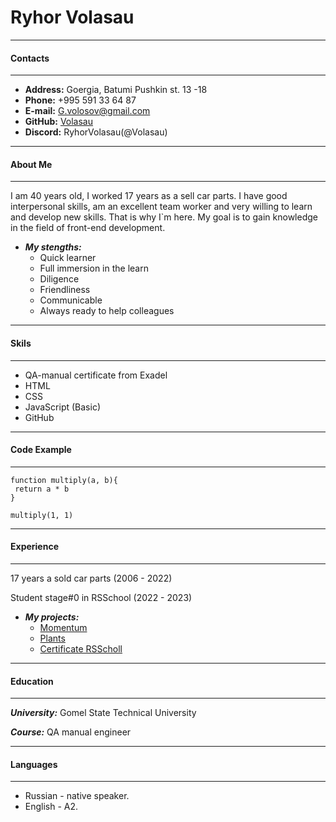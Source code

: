 # **Ryhor Volasau**

---

#### Contacts

---

- **Address:** Goergia, Batumi Pushkin st. 13 -18
- **Phone:** +995 591 33 64 87
- **E-mail:** G.volosov@gmail.com
- **GitHub:** [Volasau](https://github.com/Volasau)
- **Discord:** RyhorVolasau(@Volasau)

---

#### About Me

---

I am 40 years old, I worked 17 years as a sell car parts. I have good interpersonal skills, am an excellent team worker and very willing to learn and develop new skills. That is why I`m here. My goal is to gain knowledge in the field of front-end development.

- **_My stengths:_**
  - Quick learner
  - Full immersion in the learn
  - Diligence
  - Friendliness
  - Сommunicable
  - Always ready to help colleagues

---

#### Skils

---

- QA-manual certificate from Exadel
- HTML
- CSS
- JavaScript (Basic)
- GitHub

---

#### Code Example

---

```
function multiply(a, b){
 return a * b
}

multiply(1, 1)
```

---

#### Experience

---

17 years a sold car parts (2006 - 2022)

Student stage#0 in RSSchool (2022 - 2023)

- **_My projects:_**
  - [Momentum](https://volasau-jsfepreschool2022q4-momentum.netlify.app/)
  - [Plants](https://rolling-scopes-school.github.io/volasau-JSFEPRESCHOOL2022Q4/plants/)
  - [Certificate RSScholl](https://app.rs.school/certificate/mpr62sq7)

---

#### Education

---

**_University:_** Gomel State Technical University

**_Course:_** QA manual engineer

---

#### Languages

---

- Russian - native speaker.
- English - A2.

